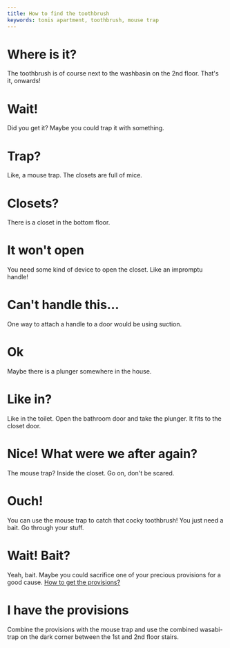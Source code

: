 ```yaml
---
title: How to find the toothbrush
keywords: tonis apartment, toothbrush, mouse trap
---
```

# Where is it?
The toothbrush is of course next to the washbasin on the 2nd floor. That's it, onwards!

# Wait!
Did you get it? Maybe you could trap it with something.

# Trap?
Like, a mouse trap. The closets are full of mice.

# Closets?
There is a closet in the bottom floor.

# It won't open
You need some kind of device to open the closet. Like an impromptu handle!

# Can't handle this...
One way to attach a handle to a door would be using suction.

# Ok
Maybe there is a plunger somewhere in the house.

# Like in?
Like in the toilet. Open the bathroom door and take the plunger. It fits to the closet door.

# Nice! What were we after again?
The mouse trap? Inside the closet. Go on, don't be scared.

# Ouch!
You can use the mouse trap to catch that cocky toothbrush! You just need a bait. Go through your stuff.

# Wait! Bait?
Yeah, bait. Maybe you could sacrifice one of your precious provisions for a good cause.
[How to get the provisions?](01-provisions.md)

# I have the provisions
Combine the provisions with the mouse trap and use the combined wasabi-trap on the dark corner between the 1st and 2nd floor stairs.
